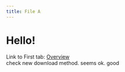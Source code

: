 ```yaml
---
title: File A
---
```


# Hello!

Link to First tab: [Overview](../overview)  
check new download method. seems ok. good